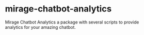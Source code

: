 # mirage-chatbot-analytics
Mirage Chatbot Analytics a package with several scripts to provide analytics for your amazing chatbot.
